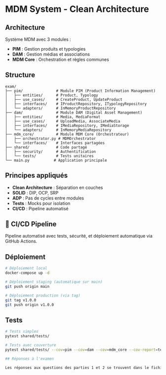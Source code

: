 # MDM System - Clean Architecture

## Architecture

Système MDM avec 3 modules :
- **PIM** : Gestion produits et typologies
- **DAM** : Gestion médias et associations
- **MDM Core** : Orchestration et règles communes

## Structure

```
exam/
├── pim/               # Module PIM (Product Information Management)
│   ├── entities/      # Product, Typology
│   ├── use_cases/     # CreateProduct, UpdateProduct
│   ├── interfaces/    # IProductRepository, ITypologyRepository
│   └── adapters/      # InMemoryProductRepository
├── dam/               # Module DAM (Digital Asset Management)
│   ├── entities/      # Media, MediaFormat
│   ├── use_cases/     # UploadMedia, AssociateMedia
│   ├── interfaces/    # IMediaRepository, IMediaStorage
│   └── adapters/      # InMemoryMediaRepository
├── mdm_core/          # Module MDM Core (Orchestrateur)
│   ├── orchestrator.py # MDMOrchestrator
│   └── interfaces/    # Interfaces partagées
├── shared/            # Code partagé
│   ├── security/      # Authentification
│   └── tests/         # Tests unitaires
└── main.py           # Application principale
```

## Principes appliqués

- **Clean Architecture** : Séparation en couches
- **SOLID** : DIP, OCP, SRP
- **ADP** : Pas de cycles entre modules
- **Tests** : Mocks pour isolation
- **CI/CD** : Pipeline automatisé

## 🚀 CI/CD Pipeline

Pipeline automatisé avec tests, sécurité, et déploiement automatique via GitHub Actions.

## Déploiement

```bash
# Déploiement local
docker-compose up -d

# Déploiement staging (automatique sur main)
git push origin main

# Déploiement production (via tag)
git tag v1.0.0
git push origin v1.0.0
```

## Tests

```bash
# Tests simples
pytest shared/tests/

# Tests avec couverture
pytest shared/tests/ --cov=pim --cov=dam --cov=mdm_core --cov-report=term-missing

## Réponses à l'examen

Les réponses aux questions des parties 1 et 2 se trouvent dans le fichier `REPONSES_EXAMEN.md`.